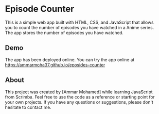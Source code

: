 # Episode Counter

This is a simple web app built with HTML, CSS, and JavaScript that allows you to count the number of episodes you have watched in a Anime series. The app stores the number of episodes you have watched.

## Demo

The app has been deployed online. You can try the app online at https://ammarmoha37.github.io/eposides-counter 

## About

This project was created by [Ammar Mohamed] while learning JavaScript from Scrimba. Feel free to use the code as a reference or starting point for your own projects. If you have any questions or suggestions, please don't hesitate to contact me.

